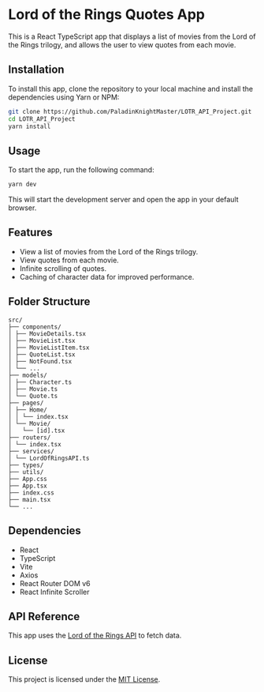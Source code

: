 # Lord of the Rings Quotes App

This is a React TypeScript app that displays a list of movies from the Lord of the Rings trilogy, and allows the user to view quotes from each movie.

## Installation

To install this app, clone the repository to your local machine and install the dependencies using Yarn or NPM:

```bash
git clone https://github.com/PaladinKnightMaster/LOTR_API_Project.git
cd LOTR_API_Project
yarn install
```

## Usage

To start the app, run the following command:

```bash
yarn dev
```

This will start the development server and open the app in your default browser.

## Features

- View a list of movies from the Lord of the Rings trilogy.
- View quotes from each movie.
- Infinite scrolling of quotes.
- Caching of character data for improved performance.

## Folder Structure

```
src/
├── components/
│ ├── MovieDetails.tsx
│ ├── MovieList.tsx
│ ├── MovieListItem.tsx
│ ├── QuoteList.tsx
│ ├── NotFound.tsx
│ └── ...
├── models/
│ ├── Character.ts
│ ├── Movie.ts
│ └── Quote.ts
├── pages/
│ ├── Home/
│ │ └── index.tsx
│ └── Movie/
│   └── [id].tsx
├── routers/
│ └── index.tsx
├── services/
│ └── LordOfRingsAPI.ts
├── types/
├── utils/
├── App.css
├── App.tsx
├── index.css
├── main.tsx
└── ...
```

## Dependencies

- React
- TypeScript
- Vite
- Axios
- React Router DOM v6
- React Infinite Scroller

## API Reference

This app uses the [Lord of the Rings API](https://the-one-api.dev/) to fetch data.

## License

This project is licensed under the [MIT License](LICENSE).
